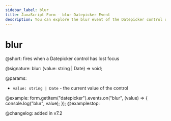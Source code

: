 ```yaml
---
sidebar_label: blur
title: JavaScript Form - blur Datepicker Event 
description: You can explore the blur event of the Datepicker control of Form in the documentation of the DHTMLX JavaScript UI library. Browse developer guides and API reference, try out code examples and live demos, and download a free 30-day evaluation version of DHTMLX Suite 7.
---
```


# blur

@short: fires when a Datepicker control has lost focus

@signature: blur: (value: string | Date) => void;

@params:
- `value: string | Date` - the current value of the control

@example:
form.getItem("datepicker").events.on("blur", (value) => {
    console.log("blur", value);
});
@examplestop:

@changelog: added in v7.2
